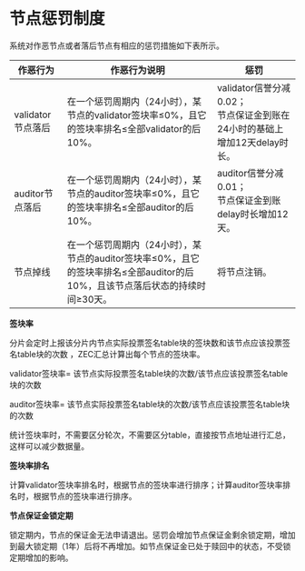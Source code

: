 # 节点惩罚制度

系统对作恶节点或者落后节点有相应的惩罚措施如下表所示。

| 作恶行为          | 作恶行为说明                                                 | 惩罚                                                         |
| ----------------- | ------------------------------------------------------------ | ------------------------------------------------------------ |
| validator节点落后 | 在一个惩罚周期内（24小时），某节点的validator签块率≤0%，且它的签块率排名≤全部validator的后10%。 | validator信誉分减0.02；<br/>节点保证金到账在24小时的基础上增加12天delay时长。 |
| auditor节点落后   | 在一个惩罚周期内（24小时），某节点的auditor签块率≤0%，且它的签块率排名≤全部auditor的后10%。 | auditor信誉分减0.01；<br/>节点保证金到账delay时长增加12天。  |
| 节点掉线          | 在一个惩罚周期内（24小时），某节点的auditor签块率≤0%，且它的签块率排名≤全部auditor的后10%，且该节点落后状态的持续时间≥30天。 | 将节点注销。                                                 |

**签块率**

分片会定时上报该分片内节点实际投票签名table块的签块数和该节点应该投票签名table块的次数 ，ZEC汇总计算出每个节点的签块率。

validator签块率= 该节点实际投票签名table块的次数/该节点应该投票签名table块的次数  

auditor签块率= 该节点实际投票签名table块的次数/该节点应该投票签名table块的次数 

统计签块率时，不需要区分轮次，不需要区分table，直接按节点地址进行汇总，这样可以减少数据量。

**签块率排名**

计算validator签块率排名时，根据节点的签块率进行排序；计算auditor签块率排名时，根据节点的签块率进行排序。

**节点保证金锁定期**

锁定期内，节点的保证金无法申请退出。惩罚会增加节点保证金剩余锁定期，增加到最大锁定期（1年）后将不再增加。如节点保证金已处于赎回中的状态，不受锁定期增加的影响。